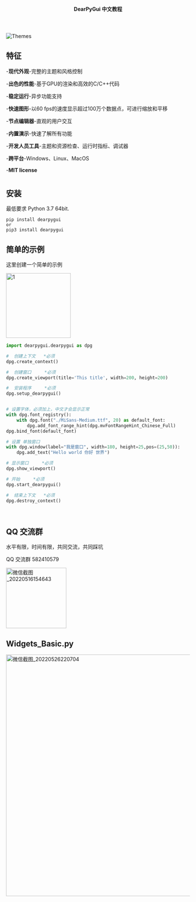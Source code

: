<h4 align="center">DearPyGui 中文教程</h4>

<h1></h1>

<BR>![Themes](https://raw.githubusercontent.com/hoffstadt/DearPyGui/assets/linuxthemes.PNG) 
  
## 特征  
-**现代外观**-完整的主题和风格控制

-**出色的性能**-基于GPU的渲染和高效的C/C++代码

-**稳定运行**-异步功能支持

-**快速图形**-以60 fps的速度显示超过100万个数据点，可进行缩放和平移

-**节点编辑器**-直观的用户交互

-**内置演示**-快速了解所有功能

-**开发人员工具**-主题和资源检查、运行时指标、调试器

-**跨平台**-Windows、Linux、MacOS

-**MIT license**

<h1></h1>
  
  ## 安装

最低要求 Python 3.7 64bit.
 ```
 pip install dearpygui
 or
 pip3 install dearpygui
 ```
  
  
  ## 简单的示例
 
这里创建一个简单的示例
  
<img width="177" alt="1" src="https://user-images.githubusercontent.com/6490927/168543045-9bb21a56-e6ff-427a-972d-d864a7de1eb8.png">

  
```Python
import dearpygui.dearpygui as dpg

#  创建上下文   *必须
dpg.create_context()

#  创建窗口     *必须
dpg.create_viewport(title='This title', width=200, height=200)

#  安装程序     *必须
dpg.setup_dearpygui()


# 设置字体，必须加上，中文才会显示正常
with dpg.font_registry():
    with dpg.font("./MiSans-Medium.ttf", 20) as default_font:
        dpg.add_font_range_hint(dpg.mvFontRangeHint_Chinese_Full)
dpg.bind_font(default_font) 

# 设置 单独窗口
with dpg.window(label="我是窗口", width=180, height=25,pos=(25,50)):
    dpg.add_text("Hello world 你好 世界")

# 显示窗口     *必须
dpg.show_viewport()

# 开始     *必须
dpg.start_dearpygui()

#  结束上下文   *必须
dpg.destroy_context()
```
<br/>
 
  ## QQ 交流群
 
水平有限，时间有限，共同交流，共同踩坑
  
QQ 交流群
582410579

<img width="165" alt="微信截图_20220516154643" src="https://user-images.githubusercontent.com/6490927/168543996-90591289-d93b-4f0f-8986-f6e8190b6de1.png">
  
  
  ## Widgets_Basic.py
  
<img width="660" alt="微信截图_20220526220704" src="https://user-images.githubusercontent.com/6490927/170504266-b06566a6-458b-4421-99a3-963ff1bf958c.png">

